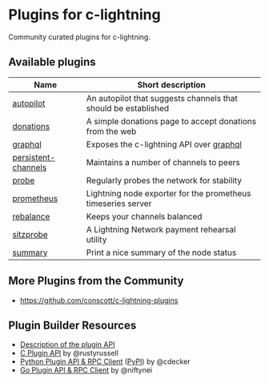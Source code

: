 # Plugins for c-lightning

Community curated plugins for c-lightning.

## Available plugins

| Name                              | Short description                                              |
|-----------------------------------|----------------------------------------------------------------|
| [autopilot][autopilot]            | An autopilot that suggests channels that should be established |
| [donations][donations]            | A simple donations page to accept donations from the web       |
| [graphql][graphql]                | Exposes the c-lightning API over [graphql][graphql-spec]       |
| [persistent-channels][pers-chans] | Maintains a number of channels to peers                        |
| [probe][probe]                    | Regularly probes the network for stability                     |
| [prometheus][prometheus]          | Lightning node exporter for the prometheus timeseries server   |
| [rebalance][rebalance]            | Keeps your channels balanced                                   |
| [sitzprobe][sitzprobe]            | A Lightning Network payment rehearsal utility                  |
| [summary][summary]                | Print a nice summary of the node status                        |


## More Plugins from the Community

 - https://github.com/conscott/c-lightning-plugins

## Plugin Builder Resources

 - [Description of the plugin API][plugin-docs]
 - [C Plugin API][c-api] by @rustyrussell
 - [Python Plugin API & RPC Client][python-api] ([PyPI][python-api-pypi]) by @cdecker
 - [Go Plugin API & RPC Client][go-api] by @niftynei

[pers-chans]: https://github.com/lightningd/plugins/tree/master/persistent-channels
[probe]: https://github.com/lightningd/plugins/tree/master/probe
[prometheus]: https://github.com/lightningd/plugins/tree/master/prometheus
[summary]: https://github.com/lightningd/plugins/tree/master/summary
[donations]: https://github.com/lightningd/plugins/tree/master/donations
[plugin-docs]: https://lightning.readthedocs.io/PLUGINS.html
[c-api]: https://github.com/ElementsProject/lightning/blob/master/plugins/libplugin.h
[python-api]: https://github.com/ElementsProject/lightning/tree/master/contrib/pylightning
[python-api-pypi]: https://pypi.org/project/pylightning/
[go-api]: https://github.com/niftynei/glightning
[sitzprobe]: https://github.com/niftynei/sitzprobe
[autopilot]: https://github.com/lightningd/plugins/tree/master/autopilot
[rebalance]: https://github.com/lightningd/plugins/tree/master/rebalance
[graphql]: https://github.com/nettijoe96/c-lightning-graphql
[graphql-spec]: https://graphql.org/
